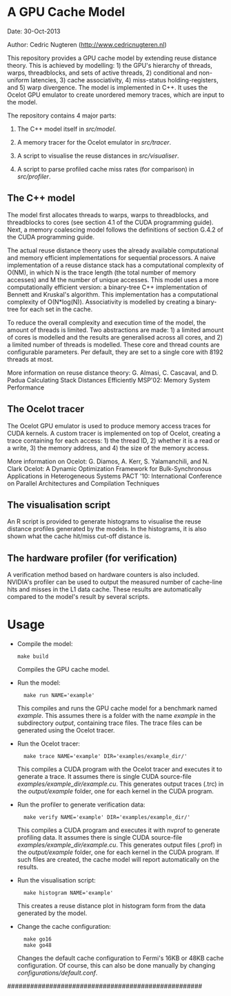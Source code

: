 

A GPU Cache Model
=============

Date: 30-Oct-2013

Author: Cedric Nugteren (http://www.cedricnugteren.nl)

This repository provides a GPU cache model by extending reuse distance theory. This is achieved by modelling: 1) the GPU's hierarchy of threads, warps, threadblocks, and sets of active threads, 2) conditional and non-uniform latencies, 3) cache associativity, 4) miss-status holding-registers, and 5) warp divergence. The model is implemented in C++. It uses the Ocelot GPU emulator to create unordered memory traces, which are input to the model.

The repository contains 4 major parts:

1.	The C++ model itself in *src/model*.

2.	A memory tracer for the Ocelot emulator in *src/tracer*.

3.	A script to visualise the reuse distances in *src/visualiser*.

4.	A script to parse profiled cache miss rates (for comparison) in *src/profiler*.


The C++ model
-------------

The model first allocates threads to warps, warps to threadblocks, and threadblocks to cores (see section 4.1 of the CUDA programming guide). Next, a memory coalescing model follows the definitions of section G.4.2 of the CUDA programming guide.

The actual reuse distance theory uses the already available computational and memory efficient implementations for sequential processors. A naive implementation of a reuse distance stack has a computational complexity of O(NM), in which N is the trace length (the total number of memory accesses) and M the number of unique accesses. This model uses a more computationally efficient version: a binary-tree C++ implementation of Bennett and Kruskal's algorithm. This implementation has a computational complexity of O(N*log(N)). Associativity is modelled by creating a binary-tree for each set in the cache.

To reduce the overall complexity and execution time of the model, the amount of threads is limited. Two abstractions are made: 1) a limited amount of cores is modelled and the results are generalised across all cores, and 2) a limited number of threads is modelled. These core and thread counts are configurable parameters. Per default, they are set to a single core with 8192 threads at most.

More information on reuse distance theory:
	G. Almasi, C. Cascaval, and D. Padua
	Calculating Stack Distances Efficiently
	MSP'02: Memory System Performance


The Ocelot tracer
-------------

The Ocelot GPU emulator is used to produce memory access traces for CUDA kernels. A custom tracer is implemented on top of Ocelot, creating a trace containing for each access: 1) the thread ID, 2) whether it is a read or a write, 3) the memory address, and 4) the size of the memory access.

More information on Ocelot:
	G. Diamos, A. Kerr, S. Yalamanchili, and N. Clark
	Ocelot: A Dynamic Optimization Framework for Bulk-Synchronous Applications in Heterogeneous Systems
	PACT '10: International Conference on Parallel Architectures and Compilation Techniques


The visualisation script
-------------

An R script is provided to generate histograms to visualise the reuse distance profiles generated by the models. In the histograms, it is also shown what the cache hit/miss cut-off distance is.


The hardware profiler (for verification)
-------------

A verification method based on hardware counters is also included. NVIDIA's profiler can be used to output the measured number of cache-line hits and misses in the L1 data cache. These results are automatically compared to the model's result by several scripts.


Usage
=============

*	Compile the model:

		make build

	Compiles the GPU cache model.

* Run the model:

		make run NAME='example'

	This compiles and runs the GPU cache model for a benchmark named *example*. This assumes there is a folder with the name *example* in the subdirectory *output*, containing trace files. The trace files can be generated using the Ocelot tracer.

* Run the Ocelot tracer:

		make trace NAME='example' DIR='examples/example_dir/'

	This compiles a CUDA program with the Ocelot tracer and executes it to generate a trace. It assumes there is single CUDA source-file *examples/example_dir/example.cu*. This generates output traces (.trc) in the *output/example* folder, one for each kernel in the CUDA program.

* Run the profiler to generate verification data:

		make verify NAME='example' DIR='examples/example_dir/'

	This compiles a CUDA program and executes it with nvprof to generate profiling data. It assumes there is single CUDA source-file *examples/example_dir/example.cu*. This generates output files (.prof) in the *output/example* folder, one for each kernel in the CUDA program. If such files are created, the cache model will report automatically on the results.

* Run the visualisation script:

		make histogram NAME='example'

	This creates a reuse distance plot in histogram form from the data generated by the model.

* Change the cache configuration:

		make go16
		make go48

	Changes the default cache configuration to Fermi's 16KB or 48KB cache configuration. Of course, this can also be done manually by changing *configurations/default.conf*.

###################################################